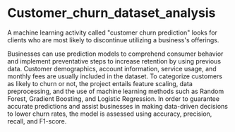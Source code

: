 # Customer_churn_dataset_analysis
A machine learning activity called "customer churn prediction" looks for clients who are most likely to discontinue utilizing a business's offerings. 

Businesses can use prediction models to comprehend consumer behavior and implement preventative steps to increase retention by using previous data. 
Customer demographics, account information, service usage, and monthly fees are usually included in the dataset. 
To categorize customers as likely to churn or not, the project entails feature scaling, data preprocessing, and the use of machine learning methods such as Random Forest, Gradient Boosting, and Logistic Regression. 
In order to guarantee accurate predictions and assist businesses in making data-driven decisions to lower churn rates, the model is assessed using accuracy, precision, recall, and F1-score.

